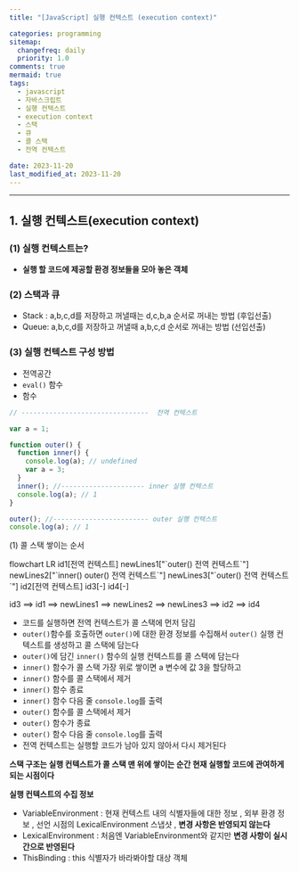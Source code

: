 ```yaml
---
title: "[JavaScript] 실행 컨텍스트 (execution context)"

categories: programming
sitemap:
  changefreq: daily
  priority: 1.0
comments: true
mermaid: true
tags:
  - javascript
  - 자바스크립트
  - 실행 컨텍스트
  - execution context
  - 스택
  - 큐
  - 콜 스택
  - 전역 컨텍스트

date: 2023-11-20
last_modified_at: 2023-11-20
---
```


---

## 1. 실행 컨텍스트(execution context)

### (1) 실행 컨텍스트는?

- **실행 할 코드에 제공할 환경 정보들을 모아 놓은 객체**

### (2) 스택과 큐

- Stack : a,b,c,d를 저장하고 꺼낼때는 d,c,b,a 순서로 꺼내는 방법 (후입선출)
- Queue: a,b,c,d를 저장하고 꺼낼때 a,b,c,d 순서로 꺼내는 방법 (선입선출)

### (3) 실행 컨텍스트 구성 방법

- 전역공간
- `eval()` 함수
- 함수

```jsx
// --------------------------------  전역 컨텍스트

var a = 1;

function outer() {
  function inner() {
    console.log(a); // undefined
    var a = 3;
  }
  inner(); //--------------------- inner 실행 컨텍스트
  console.log(a); // 1
}

outer(); //------------------------ outer 실행 컨텍스트
console.log(a); // 1
```

(1) 콜 스택 쌓이는 순서

<div class="mermaid">
flowchart LR
	id1[전역 컨텍스트]
	newLines1["`outer()
    전역 컨텍스트`"]
	newLines2["`inner()
  outer()
	전역 컨텍스트`"]
	newLines3["`outer()
    전역 컨텍스트`"]
	id2[전역 컨텍스트]
	id3[-]
	id4[-]

id3 ==> id1 ==> newLines1 ==> newLines2 ==> newLines3 ==> id2 ==> id4

</div>

- 코드를 실행하면 전역 컨텍스트가 콜 스택에 먼저 담김
- `outer()`함수를 호출하면 `outer()`에 대한 환경 정보를 수집해서 `outer()` 실행 컨텍스트를 생성하고 콜 스택에 담는다
- `outer()`에 담긴 `inner()` 함수의 실행 컨텍스트를 콜 스택에 담는다
- `inner()` 함수가 콜 스택 가장 위로 쌓이면 a 변수에 값 3을 할당하고
- `inner()` 함수를 콜 스택에서 제거
- `inner()` 함수 종료
- `inner()` 함수 다음 줄 `console.log`를 출력
- `outer()` 함수를 콜 스택에서 제거
- `outer()` 함수가 종료
- `outer()` 함수 다음 줄 `console.log`를 출력
- 전역 컨텍스트는 실행할 코드가 남아 있지 않아서 다시 제거된다

**스택 구조는 실행 컨텍스트가 콜 스택 맨 위에 쌓이는 순간 현재 실행할 코드에 관여하게 되는 시점이다**

**실행 컨텍스트의 수집 정보**

- VariableEnvironment : 현재 컨텍스트 내의 식별자들에 대한 정보 , 외부 환경 정보 , 선언 시점의 LexicalEnvironment 스냅샷 , **변경 사항은 반영되지 않는다**
- LexicalEnvironment : 처음엔 VariableEnvironment와 같지만 **변경 사항이 실시간으로 반영된다**
- ThisBinding : this 식별자가 바라봐야할 대상 객체
